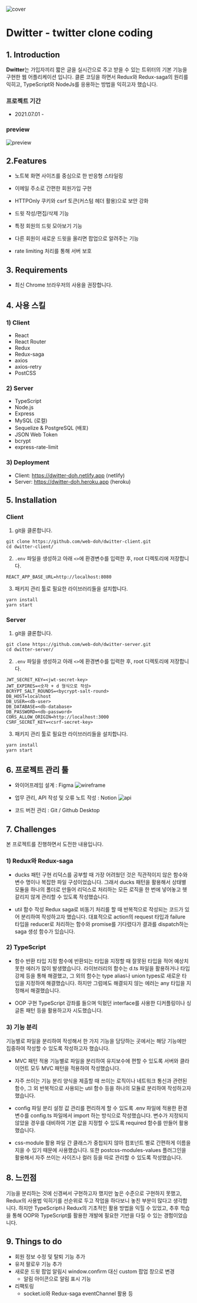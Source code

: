 ![cover](./readme_assets/cover.png)

# Dwitter - twitter clone coding

## 1. Introduction

**Dwitter**는 가입자끼리 짧은 글을 실시간으로 주고 받을 수 있는 트위터의 기본 기능을 구현한 웹 어플리케이션 입니다. 클론 코딩을 하면서 Redux와 Redux-saga의 원리를 익히고, TypeScript와 NodeJs를 응용하는 방법을 익히고자 했습니다.

### 프로젝트 기간

- 2021.07.01 -

### preview

![preview](./readme_assets/preview.gif)

## 2.Features

- 노트북 화면 사이즈를 중심으로 한 반응형 스타일링

- 이메일 주소로 간편한 회원가입 구현
- HTTPOnly 쿠키와 csrf 토큰(커스텀 헤더 활용)으로 보안 강화

- 드윗 작성/편집/삭제 기능
- 특정 회원의 드윗 모아보기 기능
- 다른 회원이 새로운 드윗을 올리면 팝업으로 알려주는 기능

- rate limiting 처리를 통해 서버 보호

## 3. Requirements

- 최신 Chrome 브라우저의 사용을 권장합니다.

## 4. 사용 스킬

### 1) Client

- React
- React Router
- Redux
- Redux-saga
- axios
- axios-retry
- PostCSS

### 2) Server

- TypeScript
- Node.js
- Express
- MySQL (로컬)
- Sequelize & PostgreSQL (배포)
- JSON Web Token
- bcrypt
- express-rate-limit

### 3) Deployment

- Client: https://dwitter-doh.netlify.app (netlify)
- Server: https://dwitter-doh.heroku.app (heroku)

## 5. Installation

### Client

1. git을 클론합니다.

```
git clone https://github.com/web-doh/dwitter-client.git
cd dwitter-client/
```

2. `.env` 파일을 생성하고 아래 `<>`에 환경변수를 입력한 후, root 디렉토리에 저장합니다.

```
REACT_APP_BASE_URL=http://localhost:8080
```

3. 패키지 관리 툴로 필요한 라이브러리들을 설치합니다.

```
yarn install
yarn start
```

### Server

1. git을 클론합니다.

```
git clone https://github.com/web-doh/dwitter-server.git
cd dwitter-server/
```

2. `.env` 파일을 생성하고 아래 `<>`에 환경변수를 입력한 후, root 디렉토리에 저장합니다.

```
JWT_SECRET_KEY=<jwt-secret-key>
JWT_EXPIRES=<숫자 + d 형식으로 작성>
BCRYPT_SALT_ROUNDS=<bycrypt-salt-round>
DB_HOST=localhost
DB_USER=<db-user>
DB_DATABASE=<db-database>
DB_PASSWORD=<db-password>
CORS_ALLOW_ORIGIN=http://localhost:3000
CSRF_SECRET_KEY=<csrf-secret-key>
```

3. 패키지 관리 툴로 필요한 라이브러리들을 설치합니다.

```
yarn install
yarn start
```

## 6. 프로젝트 관리 툴

- 와이어프레임 설계 : Figma
  ![wireframe](./readme_assets/figma.png)

- 업무 관리, API 작성 및 오류 노트 작성 : Notion
  ![api](./readme_assets/api.png)

- 코드 버전 관리 : Git / Github Desktop

## 7. Challenges

본 프로젝트를 진행하면서 도전한 내용입니다.

### 1) Redux와 Redux-saga

- ducks 패턴 구현
  리덕스를 공부할 때 가장 어려웠던 것은 직관적이지 않은 함수와 변수 명이나 복잡한 파일 구성이었습니다. 그래서 ducks 패턴을 활용해서 상태별 모듈을 하나의 폴더로 만들어 리덕스로 처리하는 모든 로직을 한 번에 넣어놓고 헷갈리지 않게 관리할 수 있도록 작성했습니다.

- util 함수 작성
  Redux saga로 비동기 처리를 할 때 반복적으로 작성되는 코드가 있어 분리하여 작성하고자 했습니다. 대표적으로 action의 request 타입과 failure 타입을 reducer로 처리하는 함수와 promise를 기다렸다가 결과를 dispatch하는 saga 생성 함수가 있습니다.

### 2) TypeScript

- 함수 반환 타입 지정
  함수에 반환되는 타입을 지정할 때 잘못된 타입을 적어 예상치 못한 에러가 많이 발생했습니다. 라이브러리의 함수는 d.ts 파일을 활용하거나 타입 강제 등을 통해 해결했고, 그 외의 함수는 type alias나 union types로 새로운 타입을 지정하여 해결했습니다. 하지만 그럼에도 해결되지 않는 에러는 any 타입을 지정해서 해결했습니다.

- OOP 구현
  TypeScript 강좌를 들으며 익혔던 interface를 사용한 디커플링이나 싱글톤 패턴 등을 활용하고자 시도했습니다.

### 3) 기능 분리

기능별로 파일을 분리하여 작성해서 한 가지 기능을 담당하는 곳에서는 해당 기능에만 집중하여 작성할 수 있도록 작성하고자 했습니다.

- MVC 패턴 적용
  기능별로 파일을 분리하여 유지보수에 편할 수 있도록 서버와 클라이언트 모두 MVC 패턴을 적용하여 작성했습니다.

- 자주 쓰이는 기능 분리
  양식을 제출할 때 쓰이는 로직이나 네트워크 통신과 관련된 함수, 그 외 반복적으로 사용되는 util 함수 등을 하나의 모듈로 분리하여 작성하고자 했습니다.

- config 파일 분리
  설정 값 관리를 편리하게 할 수 있도록 .env 파일에 적용한 환경 변수를 config.ts 파일에서 import 하는 방식으로 작성했습니다. 변수가 지정되지 않았을 경우를 대비하여 기본 값을 지정할 수 있도록 required 함수를 만들어 활용했습니다.

- css-module 활용
  파일 간 클래스가 중첩되지 않아 컴포넌트 별로 간편하게 이름을 지을 수 있기 때문에 사용했습니다. 또한 postcss-modules-values 플러그인을 활용해서 자주 쓰이는 사이즈나 컬러 등을 따로 관리할 수 있도록 작성했습니다.

## 8. 느낀점

기능을 분리하는 것에 신경써서 구현하고자 했지만 높은 수준으로 구현하지 못했고, Redux의 사용법 익히기를 선순위로 두고 작업을 하다보니 놓친 부분이 많다고 생각합니다. 하지만 TypeScript나 Redux의 기초적인 활용 방법을 익힐 수 있었고, 추후 학습을 통해 OOP와 TypeScript를 활용한 개발에 필요한 기반을 다질 수 있는 경험이었습니다.

## 9. Things to do

- 회원 정보 수정 및 탈퇴 기능 추가
- 유저 팔로우 기능 추가
- 새로운 드윗 팝업 알림시 window.confirm 대신 custom 팝업 창으로 변경
  - 알림 아이콘으로 알림 표시 기능
- 리팩토링
  - socket.io와 Redux-saga eventChannel 활용 등
